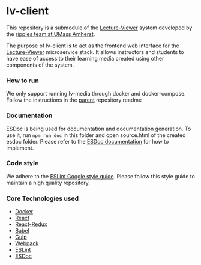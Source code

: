 # lv-client
This repository is a submodule of the [Lecture-Viewer](https://github.com/ripples/lecture-viewer) system developed by the [ripples team at UMass Amherst](https://github.com/ripples). 

The purpose of lv-client is to act as the frontend web interface for the [Lecture-Viewer](https://github.com/ripples/lecture-viewer) microservice stack.
It allows instructors and students to have ease of access to their learning media created using other components of the system.


### How to run
We only support running lv-media through docker and docker-compose. Follow the instructions in the [parent](https://github.com/ripples/lecture-viewer) repository readme


### Documentation
ESDoc is being used for documentation and documentation generation. 
To use it, run `npm run doc` in this folder and open source.html of the created esdoc folder. 
Please refer to the [ESDoc documentation](https://esdoc.org/) for how to implement.


### Code style
We adhere to the [ESLint Google style guide](https://github.com/google/eslint-config-google).
Please follow this style guide to maintain a high quality repository.


### Core Technologies used
* [Docker](http://docker.io/)
* [React](https://facebook.github.io/react/docs/top-level-api.html)
* [React-Redux](https://github.com/reactjs/react-redux)
* [Babel](https://babeljs.io/)
* [Gulp](http://gulpjs.com/)
* [Webpack](https://webpack.github.io/)
* [ESLint](http://eslint.org/)
* [ESDoc](https://esdoc.org/)
